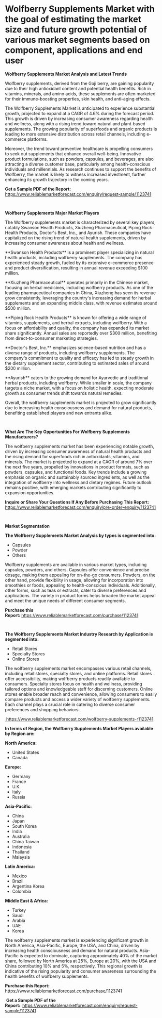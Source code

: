 <p><h1>Wolfberry Supplements Market with the goal of estimating the market size and future growth potential of various market segments based on component, applications and end user</h1></p><p><strong>Wolfberry Supplements Market Analysis and Latest Trends</strong></p>
<p><p>Wolfberry supplements, derived from the Goji berry, are gaining popularity due to their high antioxidant content and potential health benefits. Rich in vitamins, minerals, and amino acids, these supplements are often marketed for their immune-boosting properties, skin health, and anti-aging effects.</p><p>The Wolfberry Supplements Market is anticipated to experience substantial growth, projected to expand at a CAGR of 4.6% during the forecast period. This growth is driven by increasing consumer awareness regarding health and wellness, along with a rising trend toward natural and plant-based supplements. The growing popularity of superfoods and organic products is leading to more extensive distribution across retail channels, including e-commerce platforms.</p><p>Moreover, the trend toward preventive healthcare is propelling consumers to seek out supplements that enhance overall well-being. Innovative product formulations, such as powders, capsules, and beverages, are also attracting a diverse customer base, particularly among health-conscious individuals and millennials. As research continues to support the benefits of Wolfberry, the market is likely to witness increased investment, further enhancing its growth trajectory in the coming years.</p></p>
<p><strong>Get a Sample PDF of the Report:&nbsp;</strong> <a href="https://www.reliablemarketforecast.com/enquiry/request-sample/1123741?utm_campaign=1110&utm_medium=2&utm_source=Github&utm_content=ia&utm_term=19042025&utm_id=wolfberry-supplements">https://www.reliablemarketforecast.com/enquiry/request-sample/1123741</a></p>
<p>&nbsp;</p>
<p><strong>Wolfberry Supplements Major Market Players</strong></p>
<p><p>The Wolfberry supplements market is characterized by several key players, notably Swanson Health Products, Xiuzheng Pharmaceutical, Piping Rock Health Products, Doctor's Best, Inc., and Ayurish. These companies have capitalized on the rising trend of natural health supplements, driven by increasing consumer awareness about health and wellness.</p><p>**Swanson Health Products** is a prominent player specializing in natural health products, including wolfberry supplements. The company has experienced steady growth, fueled by its extensive e-commerce presence and product diversification, resulting in annual revenue exceeding $100 million.</p><p>**Xiuzheng Pharmaceutical** operates primarily in the Chinese market, focusing on herbal medicines, including wolfberry products. As one of the leading pharmaceutical companies in China, Xiuzheng has seen its revenue grow consistently, leveraging the country's increasing demand for herbal supplements and an expanding middle class, with revenue estimates around $500 million.</p><p>**Piping Rock Health Products** is known for offering a wide range of vitamins, supplements, and herbal extracts, including wolfberry. With a focus on affordability and quality, the company has expanded its market share significantly. Annual sales are reportedly over $300 million, benefiting from direct-to-consumer marketing strategies.</p><p>**Doctor's Best, Inc.** emphasizes science-based nutrition and has a diverse range of products, including wolfberry supplements. The company's commitment to quality and efficacy has led to steady growth in the dietary supplement sector, contributing to estimated sales of around $200 million.</p><p>**Ayurish** caters to the growing demand for Ayurvedic and traditional herbal products, including wolfberry. While smaller in scale, the company targets a niche market, with a focus on holistic health, expecting moderate growth as consumer trends shift towards natural remedies.</p><p>Overall, the wolfberry supplements market is projected to grow significantly due to increasing health consciousness and demand for natural products, benefiting established players and new entrants alike.</p></p>
<p>&nbsp;</p>
<p><strong>What Are The Key Opportunities For Wolfberry Supplements Manufacturers?</strong></p>
<p><p>The wolfberry supplements market has been experiencing notable growth, driven by increasing consumer awareness of natural health products and the rising demand for superfoods rich in antioxidants, vitamins, and minerals. The market is projected to expand at a CAGR of around 7% over the next five years, propelled by innovations in product formats, such as powders, capsules, and functional foods. Key trends include a growing emphasis on organic and sustainably sourced ingredients, as well as the integration of wolfberry into wellness and dietary regimes. Future outlook remains positive, with emerging markets contributing significantly to expansion opportunities.</p></p>
<p><strong>Inquire or Share Your Questions If Any Before Purchasing This Report:</strong> <a href="https://www.reliablemarketforecast.com/enquiry/pre-order-enquiry/1123741?utm_campaign=1110&utm_medium=2&utm_source=Github&utm_content=ia&utm_term=19042025&utm_id=wolfberry-supplements">https://www.reliablemarketforecast.com/enquiry/pre-order-enquiry/1123741</a></p>
<p>&nbsp;</p>
<p><strong>Market Segmentation</strong></p>
<p><strong>The Wolfberry Supplements Market Analysis by types is segmented into:</strong></p>
<p><ul><li>Capsules</li><li>Powder</li><li>Others</li></ul></p>
<p><p>Wolfberry supplements are available in various market types, including capsules, powders, and others. Capsules offer convenience and precise dosage, making them appealing for on-the-go consumers. Powders, on the other hand, provide flexibility in usage, allowing for incorporation into smoothies or foods, appealing to health-conscious individuals. Additionally, other forms, such as teas or extracts, cater to diverse preferences and applications. The variety in product forms helps broaden the market appeal and meet the unique needs of different consumer segments.</p></p>
<p><strong>Purchase this Report:&nbsp;</strong><a href="https://www.reliablemarketforecast.com/purchase/1123741?utm_campaign=1110&utm_medium=2&utm_source=Github&utm_content=ia&utm_term=19042025&utm_id=wolfberry-supplements">https://www.reliablemarketforecast.com/purchase/1123741</a></p>
<p>&nbsp;</p>
<p><strong>The Wolfberry Supplements Market Industry Research by Application is segmented into:</strong></p>
<p><ul><li>Retail Stores</li><li>Specialty Stores</li><li>Online Stores</li></ul></p>
<p><p>The wolfberry supplements market encompasses various retail channels, including retail stores, specialty stores, and online platforms. Retail stores offer accessibility, making wolfberry products readily available to consumers. Specialty stores focus on health and wellness, providing tailored options and knowledgeable staff for discerning customers. Online stores enable broader reach and convenience, allowing consumers to easily compare products and access a wider variety of wolfberry supplements. Each channel plays a crucial role in catering to diverse consumer preferences and shopping behaviors.</p></p>
<p><a href="https://www.reliablemarketforecast.com/wolfberry-supplements-r1123741?utm_campaign=1110&utm_medium=2&utm_source=Github&utm_content=ia&utm_term=19042025&utm_id=wolfberry-supplements">&nbsp;https://www.reliablemarketforecast.com/wolfberry-supplements-r1123741</a></p>
<p><strong>In terms of Region, the Wolfberry Supplements Market Players available by Region are:</strong></p>
<p>
    <p> <strong> North America: </strong>
        <ul>
            <li>United States</li>
            <li>Canada</li>
        </ul>
        </p> 
    <p> <strong> Europe: </strong>
        <ul>
            <li>Germany</li>
            <li>France</li>
            <li>U.K.</li>
            <li>Italy</li>
            <li>Russia</li>
        </ul>
        </p> 
    <p> <strong> Asia-Pacific: </strong>
        <ul>
            <li>China</li>
            <li>Japan</li>
            <li>South Korea</li>
            <li>India</li>
            <li>Australia</li>
            <li>China Taiwan</li>
            <li>Indonesia</li>
            <li>Thailand</li>
            <li>Malaysia</li>
        </ul>
        </p> 
    <p> <strong> Latin America: </strong>
        <ul>
            <li>Mexico</li>
            <li>Brazil</li>
            <li>Argentina Korea</li>
            <li>Colombia</li>
        </ul>
        </p> 
    <p> <strong> Middle East & Africa: </strong>
        <ul>
            <li>Turkey</li>
            <li>Saudi</li>
            <li>Arabia</li>
            <li>UAE</li>
            <li>Korea</li>
        </ul>
    </p>
    </p>
<p><p>The wolfberry supplements market is experiencing significant growth in North America, Asia-Pacific, Europe, the USA, and China, driven by increasing health consciousness and demand for natural products. Asia-Pacific is expected to dominate, capturing approximately 40% of the market share, followed by North America at 25%, Europe at 20%, with the USA and China contributing 10% and 5%, respectively. This regional growth is indicative of the rising popularity and consumer awareness surrounding the health benefits of wolfberry supplements.</p></p>
<p><strong>Purchase this Report: </strong><a href="https://www.reliablemarketforecast.com/purchase/1123741?utm_campaign=1110&utm_medium=2&utm_source=Github&utm_content=ia&utm_term=19042025&utm_id=wolfberry-supplements">https://www.reliablemarketforecast.com/purchase/1123741</a></p>
<p>&nbsp;<strong>Get a Sample PDF of the Report:&nbsp;&nbsp;</strong><a href="https://www.reliablemarketforecast.com/enquiry/request-sample/1123741?utm_campaign=1110&utm_medium=2&utm_source=Github&utm_content=ia&utm_term=19042025&utm_id=wolfberry-supplements">https://www.reliablemarketforecast.com/enquiry/request-sample/1123741</a></p>
<p><strong></strong></p>
<p><p></p><p></p><p></p></p>
